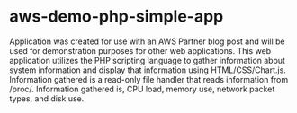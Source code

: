 # aws-demo-php-simple-app
Application was created for use with an AWS Partner blog post and will be used for demonstration purposes for other web applications. This web application utilizes the PHP scripting language to gather information about system information and display that information using HTML/CSS/Chart.js. Information gathered is a read-only file handler that reads information from /proc/. Information gathered is, CPU load, memory use, network packet types, and disk use. 
